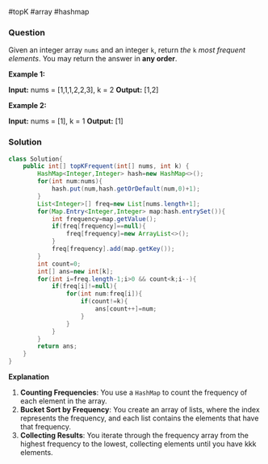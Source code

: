 #topK #array #hashmap 
### Question
Given an integer array `nums` and an integer `k`, return _the_ `k` _most frequent elements_. You may return the answer in **any order**.

**Example 1:**

**Input:** nums = [1,1,1,2,2,3], k = 2
**Output:** [1,2]

**Example 2:**

**Input:** nums = [1], k = 1
**Output:** [1]

### Solution
```java
class Solution{
	public int[] topKFrequent(int[] nums, int k) {  
	    HashMap<Integer,Integer> hash=new HashMap<>();  
	    for(int num:nums){  
	        hash.put(num,hash.getOrDefault(num,0)+1);  
	    }  
	    List<Integer>[] freq=new List[nums.length+1];  
	    for(Map.Entry<Integer,Integer> map:hash.entrySet()){  
	        int frequency=map.getValue();  
	        if(freq[frequency]==null){  
	            freq[frequency]=new ArrayList<>();  
	        }  
	        freq[frequency].add(map.getKey());  
	    }  
	    int count=0;  
	    int[] ans=new int[k];  
	    for(int i=freq.length-1;i>0 && count<k;i--){  
	        if(freq[i]!=null){  
	            for(int num:freq[i]){  
	                if(count!=k){  
	                    ans[count++]=num;  
	                }  
	            }  
	        }  
	    }  
	    return ans;  
	}
}
```

**Explanation**
1. **Counting Frequencies**: You use a `HashMap` to count the frequency of each element in the array.
2. **Bucket Sort by Frequency**: You create an array of lists, where the index represents the frequency, and each list contains the elements that have that frequency.
3. **Collecting Results**: You iterate through the frequency array from the highest frequency to the lowest, collecting elements until you have kkk elements.

